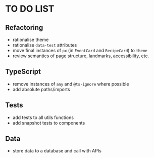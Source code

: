 # TO DO LIST

## Refactoring

- rationalise theme
- rationalise `data-test` attributes
- move final instances of `px` (in `EventCard` and `RecipeCard`) to `theme`
- review semantics of page structure, landmarks, accessibility, etc.

## TypeScript

- remove instances of `any` and `@ts-ignore` where possible
- add absolute paths/imports

## Tests

- add tests to all utils functions
- add snapshot tests to components

## Data

- store data to a database and call with APIs
